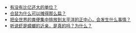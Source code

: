 + [有没有比亿还大的单位？](https://daily.zhihu.com/story/9780374)
+ [仓鼠为什么可以摊得那么扁？](https://daily.zhihu.com/story/9780401)
+ [把全世界的粪便集中排放到太平洋的正中心，会发生什么事情？](https://daily.zhihu.com/story/9780405)
+ [听说虾是蟑螂的近亲，是真的吗？为什么？](https://daily.zhihu.com/story/9780407)
